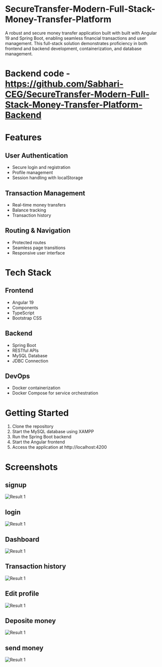# SecureTransfer-Modern-Full-Stack-Money-Transfer-Platform
A robust and secure money transfer application built with built with Angular 19 and Spring Boot, enabling seamless financial transactions and user management. This full-stack solution demonstrates proficiency in both frontend and backend development, containerization, and database management.

# Backend code - https://github.com/Sabhari-CEG/SecureTransfer-Modern-Full-Stack-Money-Transfer-Platform-Backend

# Features
## User Authentication
* Secure login and registration
* Profile management
* Session handling with localStorage
## Transaction Management
* Real-time money transfers
* Balance tracking
* Transaction history
## Routing & Navigation
* Protected routes
* Seamless page transitions
* Responsive user interface

# Tech Stack
## Frontend
* Angular 19
* Components
* TypeScript
* Bootstrap CSS
## Backend
* Spring Boot
* RESTful APIs
* MySQL Database
* JDBC Connection
## DevOps
* Docker containerization
* Docker Compose for service orchestration

# Getting Started
1. Clone the repository
2. Start the MySQL database using XAMPP
3. Run the Spring Boot backend
4. Start the Angular frontend
5. Access the application at http://localhost:4200

# Screenshots

## signup
![Result 1](1.png)

## login
![Result 1](2.png)

## Dashboard
![Result 1](3.png)

## Transaction history
![Result 1](4.png)

## Edit profile
![Result 1](5.png)

## Deposite money
![Result 1](6.png)

## send money
![Result 1](7.png)
